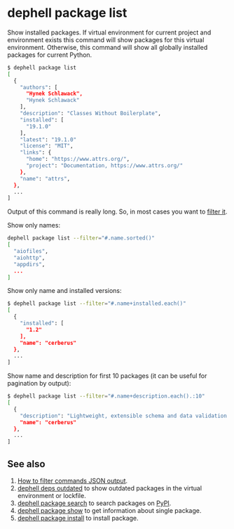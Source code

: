 # dephell package list

Show installed packages. If virtual environment for current project and environment exists this command will show packages for this virtual environment. Otherwise, this command will show all globally installed packages for current Python.

```bash
$ dephell package list
[
  {
    "authors": [
      "Hynek Schlawack",
      "Hynek Schlawack"
    ],
    "description": "Classes Without Boilerplate",
    "installed": [
      "19.1.0"
    ],
    "latest": "19.1.0"
    "license": "MIT",
    "links": {
      "home": "https://www.attrs.org/",
      "project": "Documentation, https://www.attrs.org/"
    },
    "name": "attrs",
  },
  ...
]
```

Output of this command is really long. So, in most cases you want to [filter it](filters).

Show only names:

```bash
dephell package list --filter="#.name.sorted()"
[
  "aiofiles",
  "aiohttp",
  "appdirs",
  ...
]
```

Show only name and installed versions:

```bash
$ dephell package list --filter="#.name+installed.each()"
[
  {
    "installed": [
      "1.2"
    ],
    "name": "cerberus"
  },
  ...
]
```

Show name and description for first 10 packages (it can be useful for pagination by output):

```bash
$ dephell package list --filter="#.name+description.each().:10"
[
  {
    "description": "Lightweight, extensible schema and data validation tool for Python dictionaries.",
    "name": "cerberus"
  },
  ...
]
```

## See also

1. [How to filter commands JSON output](filters).
1. [dephell deps outdated](cmd-deps-outdated) to show outdated packages in the virtual environment or lockfile.
1. [dephell package search](cmd-package-search) to search packages on [PyPI](https://pypi.org/).
1. [dephell package show](cmd-package-show) to get information about single package.
1. [dephell package install](cmd-package-install) to install package.
